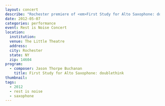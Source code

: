 ```yaml
---
layout: concert
describe: "Rochester premiere of <em>First Study for Alto Saxophone: doublethink</em> with Diane Hunger, saxophone. Rest is Noise Concert, The Little Theatre, Rochester, NY."
date: 2012-05-07
categories: performance
event: Rest is Noise Concert
location:
  institution:
  venue: The Little Theatre
  address:
  city: Rochester
  state: NY
  zip: 14604
program:
  - composer: Jason Thorpe Buchanan
    title: First Study for Alto Saxophone: doublethink
thumbnail:  
tags:
  - 2012
  - rest is noise
  - saxophone
---
```

